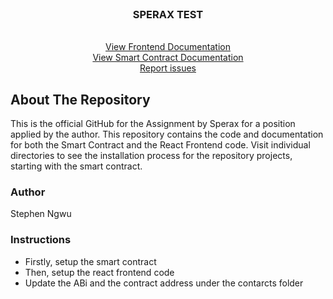 <br />
<div align="center">
  <h3 align="center">SPERAX TEST</h3>

  <p align="center">
    <br />
    <a href="https://github.com/techpilot/sperax-test/blob/main/sperax-client/public/sperax-client-documentation.pdf">View Frontend Documentation</a>
    <br />
    <a href="https://github.com/techpilot/sperax-test/blob/main/smart-contract/sperax-smart-contract-doc.pdf">View Smart Contract Documentation</a>
    <br />
    <a href="https://github.com/techpilot/sperax-test.git/issues">Report issues</a>
  </p>
</div>

## About The Repository

This is the official GitHub for the Assignment by Sperax for a position applied by the author. This repository contains the code and documentation for both the Smart Contract and the React Frontend code. Visit individual directories to see the installation process for the repository projects, starting with the smart contract.

### Author

Stephen Ngwu

### Instructions

- Firstly, setup the smart contract
- Then, setup the react frontend code
- Update the ABi and the contract address under the contarcts folder
